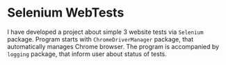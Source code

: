 # Selenium WebTests

I have developed a project about simple 3 website tests via `Selenium` package.
Program starts with `ChromeDriverManager` package, that automatically manages Chrome browser.
The program is accompanied by `logging` package, that inform user about status of tests.
